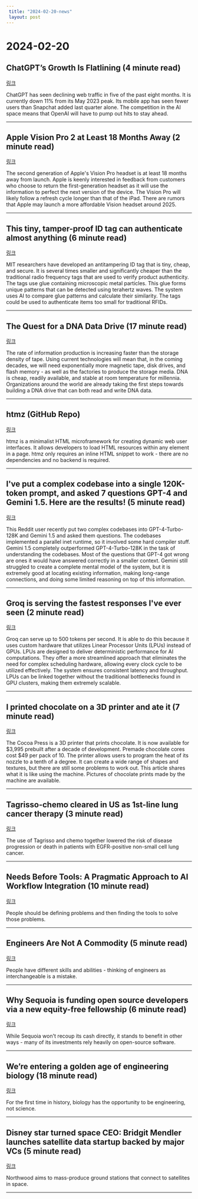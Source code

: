 ```yaml
---
 title: "2024-02-20-news"
 layout: post
---
```

<h1>2024-02-20</h1><h2>ChatGPT’s Growth Is Flatlining (4 minute read)</h2><p><a href="https://www.thewrap.com/chatgpt-growth-2024/?utm_source=tldrnewsletter">링크</a>  </p><p>ChatGPT has seen declining web traffic in five of the past eight months. It is currently down 11% from its May 2023 peak. Its mobile app has seen fewer users than Snapchat added last quarter alone. The competition in the AI space means that OpenAI will have to pump out hits to stay ahead. </p><hr /><h2>Apple Vision Pro 2 at Least 18 Months Away (2 minute read)</h2><p><a href="https://www.macrumors.com/2024/02/19/gurman-apple-vision-pro-2-at-least-18-months-away/?utm_source=tldrnewsletter">링크</a>  </p><p>The second generation of Apple's Vision Pro headset is at least 18 months away from launch. Apple is keenly interested in feedback from customers who choose to return the first-generation headset as it will use the information to perfect the next version of the device. The Vision Pro will likely follow a refresh cycle longer than that of the iPad. There are rumors that Apple may launch a more affordable Vision headset around 2025. </p><hr /><h2>This tiny, tamper-proof ID tag can authenticate almost anything (6 minute read)</h2><p><a href="https://news.mit.edu/2024/tiny-tamper-proof-id-tag-can-authenticate-almost-anything-0218?utm_source=tldrnewsletter">링크</a>  </p><p>MIT researchers have developed an antitampering ID tag that is tiny, cheap, and secure. It is several times smaller and significantly cheaper than the traditional radio frequency tags that are used to verify product authenticity. The tags use glue containing microscopic metal particles. This glue forms unique patterns that can be detected using terahertz waves. The system uses AI to compare glue patterns and calculate their similarity. The tags could be used to authenticate items too small for traditional RFIDs. </p><hr /><h2>The Quest for a DNA Data Drive (17 minute read)</h2><p><a href="https://spectrum.ieee.org/dna-data-storage?utm_source=tldrnewsletter">링크</a>  </p><p>The rate of information production is increasing faster than the storage density of tape. Using current technologies will mean that, in the coming decades, we will need exponentially more magnetic tape, disk drives, and flash memory - as well as the factories to produce the storage media. DNA is cheap, readily available, and stable at room temperature for millennia. Organizations around the world are already taking the first steps towards building a DNA drive that can both read and write DNA data. </p><hr /><h2>htmz (GitHub Repo)</h2><p><a href="https://github.com/Kalabasa/htmz?utm_source=tldrnewsletter">링크</a>  </p><p>htmz is a minimalist HTML microframework for creating dynamic web user interfaces. It allows developers to load HTML resources within any element in a page. htmz only requires an inline HTML snippet to work - there are no dependencies and no backend is required. </p><hr /><h2>I've put a complex codebase into a single 120K-token prompt, and asked 7 questions GPT-4 and Gemini 1.5. Here are the results! (5 minute read)</h2><p><a href="https://old.reddit.com/r/singularity/comments/1atjz9v/ive_put_a_complex_codebase_into_a_single/?utm_source=tldrnewsletter">링크</a>  </p><p>This Reddit user recently put two complex codebases into GPT-4-Turbo-128K and Gemini 1.5 and asked them questions. The codebases implemented a parallel inet runtime, so it involved some hard compiler stuff. Gemini 1.5 completely outperformed GPT-4-Turbo-128K in the task of understanding the codebases. Most of the questions that GPT-4 got wrong are ones it would have answered correctly in a smaller context. Gemini still struggled to create a complete mental model of the system, but it is extremely good at locating existing information, making long-range connections, and doing some limited reasoning on top of this information. </p><hr /><h2>Groq is serving the fastest responses I've ever seen (2 minute read)</h2><p><a href="https://twitter.com/JayScambler/status/1759372542530261154?utm_source=tldrnewsletter">링크</a>  </p><p>Groq can serve up to 500 tokens per second. It is able to do this because it uses custom hardware that utilizes Linear Processor Units (LPUs) instead of GPUs. LPUs are designed to deliver deterministic performance for AI computations. They offer a more streamlined approach that eliminates the need for complex scheduling hardware, allowing every clock cycle to be utilized effectively. The system ensures consistent latency and throughput. LPUs can be linked together without the traditional bottlenecks found in GPU clusters, making them extremely scalable. </p><hr /><h2>I printed chocolate on a 3D printer and ate it (7 minute read)</h2><p><a href="https://www.theverge.com/2024/2/17/24074150/cocoa-press-3d-printed-chocolate?utm_source=tldrnewsletter">링크</a>  </p><p>The Cocoa Press is a 3D printer that prints chocolate. It is now available for $3,995 prebuilt after a decade of development. Premade chocolate cores cost $49 per pack of 10. The printer allows users to program the heat of its nozzle to a tenth of a degree. It can create a wide range of shapes and textures, but there are still some problems to work out. This article shares what it is like using the machine. Pictures of chocolate prints made by the machine are available. </p><hr /><h2>Tagrisso-chemo cleared in US as 1st-line lung cancer therapy (3 minute read)</h2><p><a href="https://pharmaphorum.com/news/tagrisso-chemo-cleared-us-1st-line-lung-cancer-therapy?utm_source=tldrnewsletter">링크</a>  </p><p>The use of Tagrisso and chemo together lowered the risk of disease progression or death in patients with EGFR-positive non-small cell lung cancer. </p><hr /><h2>Needs Before Tools: A Pragmatic Approach to AI Workflow Integration (10 minute read)</h2><p><a href="https://tfthacker.substack.com/p/needs-before-tools?utm_source=tldrnewsletter">링크</a>  </p><p>People should be defining problems and then finding the tools to solve those problems. </p><hr /><h2>Engineers Are Not A Commodity (5 minute read)</h2><p><a href="https://staysaasy.com/startups/2024/02/17/Engineering-Talent.html?utm_source=tldrnewsletter">링크</a>  </p><p>People have different skills and abilities - thinking of engineers as interchangeable is a mistake. </p><hr /><h2>Why Sequoia is funding open source developers via a new equity-free fellowship (6 minute read)</h2><p><a href="https://techcrunch.com/2024/02/15/sequoia-open-source-fellowship-developer-funding/?utm_source=tldrnewsletter">링크</a>  </p><p>While Sequoia won't recoup its cash directly, it stands to benefit in other ways - many of its investments rely heavily on open-source software. </p><hr /><h2>We’re entering a golden age of engineering biology (18 minute read)</h2><p><a href="https://www.noahpinion.blog/p/were-entering-a-golden-age-of-engineering?utm_source=post-email-title&amp;publication_id=35345&amp;post_id=141783036&amp;utm_campaign=email-post-title&amp;isFreemail=false&amp;r=17m06t&amp;utm_medium=email">링크</a>  </p><p>For the first time in history, biology has the opportunity to be engineering, not science. </p><hr /><h2>Disney star turned space CEO: Bridgit Mendler launches satellite data startup backed by major VCs (5 minute read)</h2><p><a href="https://www.cnbc.com/2024/02/19/disney-star-bridgit-mendler-launches-satellite-startup-northwood-space.html?utm_source=tldrnewsletter">링크</a>  </p><p>Northwood aims to mass-produce ground stations that connect to satellites in space. </p><hr />